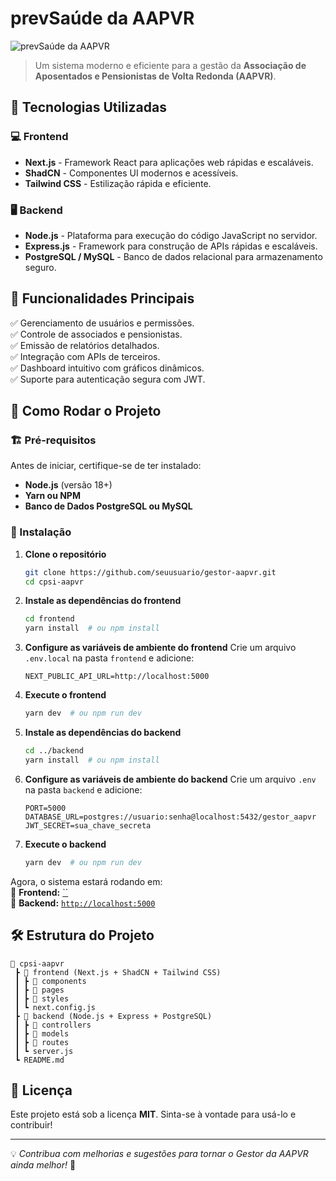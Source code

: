 # prevSaúde da AAPVR

![prevSaúde da AAPVR](https://www.aapvr.org.br/wp-content/uploads/2023/08/LOGO-HORIZONTAL-COLORIDO.png)

> Um sistema moderno e eficiente para a gestão da **Associação de Aposentados e Pensionistas de Volta Redonda (AAPVR)**.

## 📌 Tecnologias Utilizadas

### 💻 Frontend
- **Next.js** - Framework React para aplicações web rápidas e escaláveis.
- **ShadCN** - Componentes UI modernos e acessíveis.
- **Tailwind CSS** - Estilização rápida e eficiente.

### 🖥️ Backend
- **Node.js** - Plataforma para execução do código JavaScript no servidor.
- **Express.js** - Framework para construção de APIs rápidas e escaláveis.
- **PostgreSQL / MySQL** - Banco de dados relacional para armazenamento seguro.

## 🚀 Funcionalidades Principais
✅ Gerenciamento de usuários e permissões.  
✅ Controle de associados e pensionistas.  
✅ Emissão de relatórios detalhados.  
✅ Integração com APIs de terceiros.  
✅ Dashboard intuitivo com gráficos dinâmicos.  
✅ Suporte para autenticação segura com JWT.  

## 🎯 Como Rodar o Projeto

### 🏗️ Pré-requisitos
Antes de iniciar, certifique-se de ter instalado:
- **Node.js** (versão 18+)
- **Yarn ou NPM**
- **Banco de Dados PostgreSQL ou MySQL**

### 🔧 Instalação
1. **Clone o repositório**
   ```sh
   git clone https://github.com/seuusuario/gestor-aapvr.git
   cd cpsi-aapvr
   ```

2. **Instale as dependências do frontend**
   ```sh
   cd frontend
   yarn install  # ou npm install
   ```

3. **Configure as variáveis de ambiente do frontend**
   Crie um arquivo `.env.local` na pasta `frontend` e adicione:
   ```env
   NEXT_PUBLIC_API_URL=http://localhost:5000
   ```

4. **Execute o frontend**
   ```sh
   yarn dev  # ou npm run dev
   ```

5. **Instale as dependências do backend**
   ```sh
   cd ../backend
   yarn install  # ou npm install
   ```

6. **Configure as variáveis de ambiente do backend**
   Crie um arquivo `.env` na pasta `backend` e adicione:
   ```env
   PORT=5000
   DATABASE_URL=postgres://usuario:senha@localhost:5432/gestor_aapvr
   JWT_SECRET=sua_chave_secreta
   ```

7. **Execute o backend**
   ```sh
   yarn dev  # ou npm run dev
   ```

Agora, o sistema estará rodando em:  
🔗 **Frontend:** [``]()  
🔗 **Backend:** [`http://localhost:5000`](http://localhost:5000)

## 🛠️ Estrutura do Projeto
```
📂 cpsi-aapvr
 ┣ 📂 frontend (Next.js + ShadCN + Tailwind CSS)
 ┃ ┣ 📂 components
 ┃ ┣ 📂 pages
 ┃ ┣ 📂 styles
 ┃ ┗ next.config.js
 ┣ 📂 backend (Node.js + Express + PostgreSQL)
 ┃ ┣ 📂 controllers
 ┃ ┣ 📂 models
 ┃ ┣ 📂 routes
 ┃ ┗ server.js
 ┗ README.md
```

## 📜 Licença
Este projeto está sob a licença **MIT**. Sinta-se à vontade para usá-lo e contribuir!  

---

💡 *Contribua com melhorias e sugestões para tornar o Gestor da AAPVR ainda melhor!* 🚀
